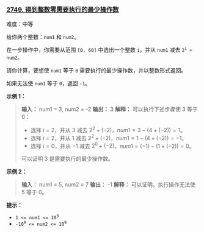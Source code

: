 ### [2749\. 得到整数零需要执行的最少操作数](https://leetcode.cn/problems/minimum-operations-to-make-the-integer-zero/)

难度：中等

给你两个整数：`num1` 和 `num2`。

在一步操作中，你需要从范围 `[0, 60]` 中选出一个整数 `i`，并从 `num1` 减去 <code>2<sup>i</sup> + num2</code>。

请你计算，要想使 `num1` 等于 `0` 需要执行的最少操作数，并以整数形式返回。

如果无法使 `num1` 等于 `0`，返回 `-1`。

**示例 1：**

> **输入：** num1 = 3, num2 = -2
> **输出：** 3
> **解释：** 可以执行下述步骤使 $3$ 等于 $0$：
>
> - 选择 $i = 2$，并从 $3$ 减去 $2^2 + (-2)$，$num1 = 3 - (4 + (-2)) = 1$。
> - 选择 $i = 2$，并从 $1$ 减去 $2^2 + (-2)$，$num1 = 1 - (4 + (-2)) = -1$。
> - 选择 $i = 0$，并从 $-1$ 减去 $2^0 + (-2)$，$num1 = (-1) - (1 + (-2)) = 0$。
>
> 可以证明 $3$ 是需要执行的最少操作数。

**示例 2：**

> **输入：** num1 = 5, num2 = 7
> **输出：** -1
> **解释：** 可以证明，执行操作无法使 $5$ 等于 $0$。

**提示：**

- <code>1 <= num1 <= 10<sup>9</sup></code>
- <code>-10<sup>9</sup> <= num2 <= 10<sup>9</sup></code>
